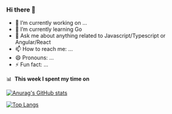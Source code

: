 ### Hi there 👋

- 🔭 I’m currently working on ...
- 🌱 I’m currently learning Go
- 💬 Ask me about anything related to Javascript/Typescript or Angular/React
- 📫 How to reach me: ...
- 😄 Pronouns: ...
- ⚡ Fun fact: ...


📊 &nbsp;**This week I spent my time on**

[![Anurag's GitHub stats](https://github-readme-stats.vercel.app/api?username=taepunphu&show_icons=true)](https://github.com/anuraghazra/github-readme-stats)

[![Top Langs](https://github-readme-stats.vercel.app/api/top-langs/?username=taepunphu&layout=compact&theme=react)](https://github.com/anuraghazra/github-readme-stats)
